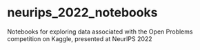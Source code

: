 # neurips_2022_notebooks
Notebooks for exploring data associated with the Open Problems competition on Kaggle, presented at NeurIPS 2022
